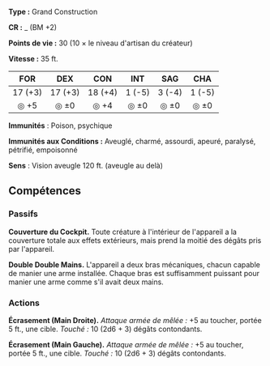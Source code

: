 __Type :__ Grand Construction

__CR :__  \_ (BM +2)

__Points de vie :__ 30 (10 $\times$ le niveau d'artisan du créateur)

__Vitesse :__ 35 ft.

|   FOR   |   DEX   |   CON   |  INT   |  SAG   |  CHA   |
| :-----: | :-----: | :-----: | :----: | :----: | :----: |
| 17 (+3) | 17 (+3) | 18 (+4) | 1 (-5) | 3 (-4) | 1 (-5) |
|  ◎ +5   |  ◎ ±0   |  ◎ +4   |  ◎ ±0  |  ◎ ±0  |  ◎ ±0  |
__Immunités__ : Poison, psychique

__Immunités aux Conditions :__ Aveuglé, charmé, assourdi, apeuré, paralysé, pétrifié, empoisonné

__Sens__ : Vision aveugle 120 ft. (aveugle au delà)

## Compétences

### Passifs

__Couverture du Cockpit.__ Toute créature à l'intérieur de l'appareil a la couverture totale aux effets extérieurs, mais prend la moitié des dégâts pris par l'appareil.

__Double Double Mains.__ L'appareil a deux bras mécaniques, chacun capable de manier une arme installée. Chaque bras est suffisamment puissant pour manier une arme comme s'il avait deux mains.

### Actions

__Écrasement (Main Droite).__ *Attaque armée de mêlée :* +5 au toucher, portée 5 ft., une cible. *Touché :* 10 (2d6 + 3) dégâts contondants.

__Écrasement (Main Gauche).__ *Attaque armée de mêlée :* +5 au toucher, portée 5 ft., une cible. *Touché :* 10 (2d6 + 3) dégâts contondants.

